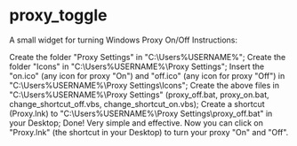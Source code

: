 # proxy_toggle
A small widget for turning Windows Proxy On/Off
Instructions:

Create the folder "Proxy Settings" in "C:\Users\%USERNAME%\";
Create the folder "Icons" in "C:\Users\%USERNAME%\Proxy Settings\";
Insert the "on.ico" (any icon for proxy "On") and "off.ico" (any icon for proxy "Off") in "C:\Users\%USERNAME%\Proxy Settings\Icons";
Create the above files in "C:\Users\%USERNAME%\Proxy Settings\" (proxy_off.bat, proxy_on.bat, change_shortcut_off.vbs, change_shortcut_on.vbs);
Create a shortcut (Proxy.lnk) to "C:\Users\%USERNAME%\Proxy Settings\proxy_off.bat" in your Desktop;
Done! Very simple and effective. Now you can click on "Proxy.lnk" (the shortcut in your Desktop) to turn your proxy "On" and "Off".

